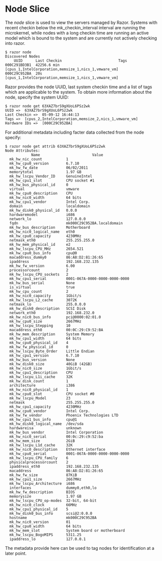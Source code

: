 # Node Slice

The *node* slice is used to view the servers managed by Razor. Systems with recent checkin below the mk_checkin_interval interval are running the microkernel, while nodes with a long checkin time are running an active model which is bound to the system and are currently not actively checking into razor.

    $ razor node
    Discovered Nodes
        UUID      Last Checkin                          Tags
    000C291BD3B1  42256.6 min   [cpus_1,IntelCorporation,memsize_1,nics_1,vmware_vm]
    000C29C952BA  20s           [cpus_1,IntelCorporation,memsize_1,nics_1,vmware_vm]

Razor provides the node UUID, last system checkin time and a list of tags which are applicable to the system. To obtain more information about the node, specify the system UUID:

    $ razor node get 63XAZ7brS9gXUoL6PSz2wk
    UUID =>  63XAZ7brS9gXUoL6PSz2wk
    Last Checkin =>  05-09-12 16:44:13
    Tags =>  [cpus_2,IntelCorporation,memsize_2,nics_1,vmware_vm]
    Hardware IDs =>  [000C29C952BA]

For additional metadata including facter data collected from the node specify:

    $ razor node get attrib 63XAZ7brS9gXUoL6PSz2wk
    Node Attributes:
                Name                        Value              
      mk_hw_nic_count           1                              
      mk_hw_cpu0_version        6.7.10                         
      mk_hw_fw_date             06/02/2011                     
      memorytotal               1.97 GB                        
      mk_hw_lscpu_Vendor_ID     GenuineIntel                   
      mk_hw_cpu1_slot           CPU socket #1                  
      mk_hw_bus_physical_id     0                              
      virtual                   vmware                         
      mk_hw_cpu0_description    CPU                            
      mk_hw_nic0_width          64 bits                        
      mk_hw_cpu1_vendor         Intel Corp.                    
      domain                    localdomain                    
      mk_hw_disk0_physical_id   0.0.0                          
      hardwaremodel             i686                           
      network_lo                127.0.0.0                      
      fqdn                      mk000C29C952BA.localdomain     
      mk_hw_bus_description     Motherboard                    
      mk_hw_nic0_logical_name   eth0                           
      mk_hw_cpu0_capacity       4230MHz                        
      netmask_eth0              255.255.255.0                  
      mk_hw_mem_physical_id     e2                             
      mk_hw_lscpu_CPU_MHz       2654.521                       
      mk_hw_cpu0_bus_info       cpu@0                          
      macaddress_dummy0         86:A8:D2:81:26:65              
      ipaddress                 192.168.232.135                
      mk_hw_fw_version          6.00                           
      processorcount            2                              
      mk_hw_lscpu_CPU_sockets   2                              
      mk_hw_cpu1_serial         0001-067A-0000-0000-0000-0000  
      mk_hw_bus_serial          None                           
      is_virtual                true                           
      mk_hw_cpu_count           2                              
      mk_hw_nic0_capacity       1Gbit/s                        
      mk_hw_lscpu_L2_cache      3072K                          
      netmask_lo                255.0.0.0                      
      mk_hw_disk0_description   SCSI Disk                      
      network_eth0              192.168.232.0                  
      mk_hw_nic0_bus_info       pci@0000:02:01.0               
      mk_hw_cpu0_size           2667MHz                        
      mk_hw_lscpu_Stepping      10                             
      macaddress_eth0           00:0C:29:C9:52:BA              
      mk_hw_mem_description     System Memory                  
      mk_hw_cpu1_width          64 bits                        
      mk_hw_cpu0_physical_id    4                              
      mk_hw_fw_physical_id      0                              
      mk_hw_lscpu_Byte_Order    Little Endian                  
      mk_hw_cpu1_version        6.7.10                         
      mk_hw_bus_version         None                           
      mk_hw_disk0_size          40GiB (42GB)                   
      mk_hw_nic0_size           1Gbit/s                        
      mk_hw_cpu1_description    CPU                            
      mk_hw_lscpu_L1i_cache     32K                            
      mk_hw_disk_count          1                              
      architecture              i386                           
      mk_hw_nic0_physical_id    1                              
      mk_hw_cpu0_slot           CPU socket #0                  
      mk_hw_lscpu_Model         23                             
      netmask                   255.255.255.0                  
      mk_hw_cpu1_capacity       4230MHz                        
      mk_hw_cpu0_vendor         Intel Corp.                    
      mk_hw_fw_vendor           Phoenix Technologies LTD       
      mk_hw_cpu1_bus_info       cpu@1                          
      mk_hw_disk0_logical_name  /dev/sda                       
      hardwareisa               unknown                        
      mk_hw_bus_vendor          Intel Corporation              
      mk_hw_nic0_serial         00:0c:29:c9:52:ba              
      mk_hw_mem_size            2GiB                           
      mk_hw_lscpu_L1d_cache     32K                            
      mk_hw_nic0_description    Ethernet interface             
      mk_hw_cpu0_serial         0001-067A-0000-0000-0000-0000  
      mk_hw_lscpu_CPU_family    6                              
      physicalprocessorcount    2                              
      ipaddress_eth0            192.168.232.135                
      macaddress                86:A8:D2:81:26:65              
      mk_hw_fw_size             87KiB                          
      mk_hw_cpu1_size           2667MHz                        
      mk_hw_lscpu_Architecture  i686                           
      interfaces                dummy0,eth0,lo                 
      mk_hw_fw_description      BIOS                           
      memorysize                1.97 GB                        
      mk_hw_lscpu_CPU_op-modes  32-bit, 64-bit                 
      mk_hw_nic0_clock          66MHz                          
      mk_hw_cpu1_physical_id    5                              
      mk_hw_disk0_bus_info      scsi@2:0.0.0                   
      hostname                  mk000C29C952BA                 
      mk_hw_nic0_version        01                             
      mk_hw_cpu0_width          64 bits                        
      mk_hw_mem_slot            System board or motherboard    
      mk_hw_lscpu_BogoMIPS      5311.25                        
      ipaddress_lo              127.0.0.1                      

The metadata provide here can be used to tag nodes for identification at a later point.
